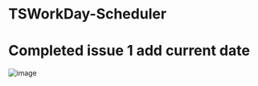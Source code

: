 # TSWorkDay-Scheduler
# Completed issue 1 add current date
![image](https://user-images.githubusercontent.com/49574487/166115042-0498311d-f4f6-4657-8e4f-e36be2716496.png)
